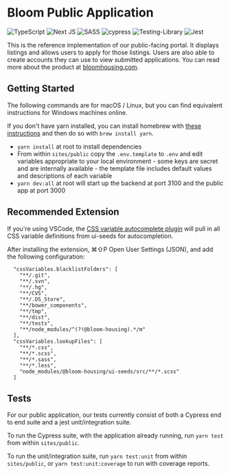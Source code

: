 # Bloom Public Application

![TypeScript](https://img.shields.io/badge/typescript-%23007ACC.svg?style=for-the-badge&logo=typescript&logoColor=white) ![Next JS](https://img.shields.io/badge/Next-black?style=for-the-badge&logo=next.js&logoColor=white) ![SASS](https://img.shields.io/badge/SASS-hotpink.svg?style=for-the-badge&logo=SASS&logoColor=white) ![cypress](https://img.shields.io/badge/-cypress-%23E5E5E5?style=for-the-badge&logo=cypress&logoColor=058a5e) ![Testing-Library](https://img.shields.io/badge/-TestingLibrary-%23E33332?style=for-the-badge&logo=testing-library&logoColor=white) ![Jest](https://img.shields.io/badge/-jest-%23C21325?style=for-the-badge&logo=jest&logoColor=white)

This is the reference implementation of our public-facing portal. It displays listings and allows users to apply for those listings. Users are also able to create accounts they can use to view submitted applications. You can read more about the product at [bloomhousing.com](https://bloomhousing.com/).

## Getting Started

The following commands are for macOS / Linux, but you can find equivalent instructions for Windows machines online.

If you don't have yarn installed, you can install homebrew with [these instructions](https://brew.sh/) and then do so with `brew install yarn`.

- `yarn install` at root to install dependencies
- From within `sites/public` copy the `.env.template` to `.env` and edit variables appropriate to your local environment - some keys are secret and are internally available - the template file includes default values and descriptions of each variable
- `yarn dev:all` at root will start up the backend at port 3100 and the public app at port 3000

## Recommended Extension

If you're using VSCode, the [CSS variable autocomplete plugin](https://marketplace.visualstudio.com/items?itemName=vunguyentuan.vscode-css-variables&ssr=false#overview) will pull in all CSS variable definitions from ui-seeds for autocompletion.

After installing the extension, ⌘⇧P Open User Settings (JSON), and add the following configuration:

```
  "cssVariables.blacklistFolders": [
    "**/.git",
    "**/.svn",
    "**/.hg",
    "**/CVS",
    "**/.DS_Store",
    "**/bower_components",
    "**/tmp",
    "**/dist",
    "**/tests",
    "**/node_modules/^(?!@bloom-housing).*/m"
  ],
  "cssVariables.lookupFiles": [
    "**/*.css",
    "**/*.scss",
    "**/*.sass",
    "**/*.less",
    "node_modules/@bloom-housing/ui-seeds/src/**/*.scss"
  ]
```

## Tests

For our public application, our tests currently consist of both a Cypress end to end suite and a jest unit/integration suite.

To run the Cypress suite, with the application already running, run `yarn test` from within `sites/public`.

To run the unit/integration suite, run `yarn test:unit` from within `sites/public`, or `yarn test:unit:coverage` to run with coverage reports.
